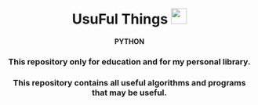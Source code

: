 <h1 align="center">UsuFul Things</a> 
<img src="https://github.com/blackcater/blackcater/raw/main/images/Hi.gif" height="32"/></h1>
<h4 align="center">PYTHON</h4> 
<h3 align="center">This repository only for education and for my personal library.</h3>
<h3 align="center">This repository contains all useful algorithms and programs that may be useful.</h3>
